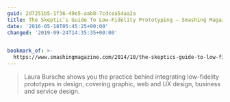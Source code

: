 ```yaml
---
guid: 2d7251b5-1f36-49e5-aab8-7cdcea54aa2a
title: The Skeptic’s Guide To Low-Fidelity Prototyping – Smashing Magazine
date: '2016-05-18T05:45:25+00:00'
changed: '2019-09-24T14:35:35+00:00'


bookmark_of: >-
  https://www.smashingmagazine.com/2014/10/the-skeptics-guide-to-low-fidelity-prototyping/
---
```



<blockquote>Laura Bursche shows you the practice behind integrating low-fidelity prototypes in design, covering graphic, web and UX design, business and service design.</blockquote>
